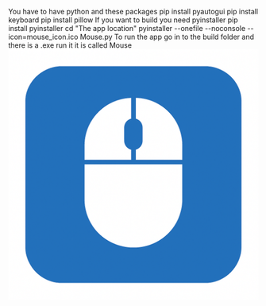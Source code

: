 You have to have python and these packages
pip install pyautogui
pip install keyboard
pip install pillow
If you want to build you need pyinstaller 
pip install pyinstaller
cd "The app location"
pyinstaller --onefile --noconsole --icon=mouse_icon.ico Mouse.py
To run the app go in to the build folder and there is a .exe run it it is called Mouse
![Alt text](mouse_icon.png)

